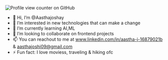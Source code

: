 
![Profile view counter on GitHub](https://komarev.com/ghpvc/?username=Aasthajoshay)
- 👋 Hi, I’m @Aasthajoshay
- 👀 I’m interested in new technologies that can make a change
- 🌱 I’m currently learning AI,ML
- 💞️ I’m looking to collaborate on frontend projects
- 📫 You can reachout to me at www.linkedin.com/in/aastha-j-16879021b & aasthajoshi09@gmail.com
- ⚡ Fun fact: I love moviess, traveling & hiking ofc

<!---
Aasthajoshay/Aasthajoshay is a ✨ special ✨ repository because its `README.md` (this file) appears on your GitHub profile.
You can click the Preview link to take a look at your changes.
--->
